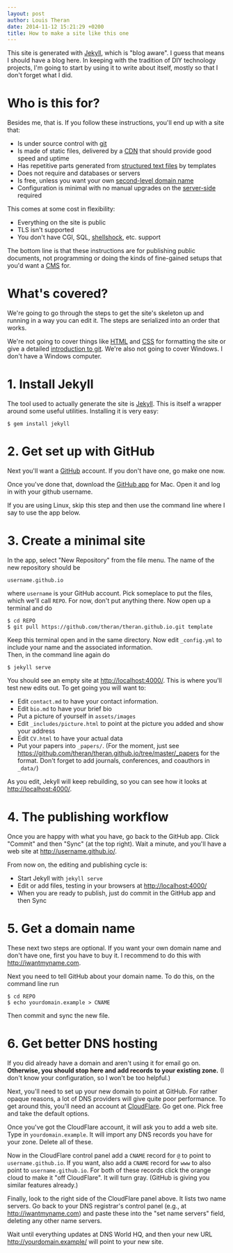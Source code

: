 ```yaml
---
layout: post
author: Louis Theran
date: 2014-11-12 15:21:29 +0200
title: How to make a site like this one
---
```


This site is generated with [Jekyll][jek], which is "blog aware".  I guess
that means I should have a blog here.  In keeping with the tradition of 
DIY technology projects, I'm going to start by using it to write about 
itself, mostly so that I don't forget what I did.

[jek]: http://jekyllrb.com/

# Who is this for?

Besides me, that is.  If you follow these instructions, you'll end 
up with a site that:

* Is under source control with [git][git]
* Is made of static files, delivered by a [CDN][fastly] that should provide good speed and uptime 
* Has repetitive parts generated from [structured text files][yaml] by templates
* Does not require and databases or servers
* Is free, unless you want your own [second-level domain name][dn]
* Configuration is minimal with no manual upgrades on the [server-side][ghpages] required

This comes at some cost in flexibility:

* Everything on the site is public
* TLS isn't supported 
* You don't have CGI, SQL, [shellshock][ss], etc. support 

The bottom line is that these instructions are for publishing 
public documents, not programming or doing the kinds of fine-gained 
setups that you'd want a [CMS][cms] for.

[git]: http://github.com/
[fastly]: http://fastly.com/
[yaml]: http://yaml.org/
[dn]: https://en.wikipedia.org/wiki/Second-level_domain
[ghpages]: http://pages.github.com/
[ss]: https://shellshocker.net/
[cms]: https://en.wikipedia.org/wiki/Content_management_system

# What's covered?

We're going to go through the steps to get the site's skeleton up and running in a 
way you can edit it.  The steps are serialized into an order that works.

We're not going to cover things like [HTML][html] and [CSS][css]
for formatting the site or give a detailed [introduction to git][gitbc].
We're also not going to cover Windows.  I don't have a Windows computer.  

[html]: https://html.spec.whatwg.org/multipage/
[css]: http://www.w3.org/Style/CSS/
[gitbc]: https://help.github.com/categories/bootcamp/

# 1. Install Jekyll

The tool used to actually generate the site is [Jekyll][jek].  This 
is itself a wrapper around some useful utilities.  Installing it 
is very easy:

~~~~~
$ gem install jekyll
~~~~~


# 2. Get set up with GitHub

Next you'll want a [GitHub][git] account.  If you don't have one,
go make one now.

Once you've done that, download the [GitHub app][ghapp] for Mac.
Open it and log in with your github username.

If you are using Linux, skip this step and then use the command
line where I say to use the app below.

[ghapp]: http://mac.github.com/


# 3. Create a minimal site

In the app, select "New Repository" from the file menu.  The name of the 
new repository should be 

~~~~~
username.github.io
~~~~~

where `username` is your GitHub account.  Pick someplace to put the files, 
which we'll call `REPO`.  For now, don't put anything there.  Now 
open up a terminal and do

~~~~~
$ cd REPO
$ git pull https://github.com/theran/theran.github.io.git template 
~~~~~

Keep this terminal open and in the same directory.
Now edit `_config.yml` to include your name and the associated information.  
Then, in the command line again do

~~~~~~
$ jekyll serve
~~~~~~

You should see an empty site at <http://localhost:4000/>.  This is where you'll 
test new edits out.  To get going you will want to:

* Edit `contact.md` to have your contact information.
* Edit `bio.md` to have your brief bio
* Put a picture of yourself in `assets/images` 
* Edit `_includes/picture.html` to point at the picture you added and show your address
* Edit `CV.html` to have your actual data
* Put your papers into `_papers/`.  (For the moment, just see <https://github.com/theran/theran.github.io/tree/master/_papers> for the format. Don't forget to add journals, conferences, and coauthors in `_data/`)

As you edit, Jekyll will keep rebuilding, so you can see how it looks at <http://localhost:4000/>.

# 4. The publishing workflow

Once you are happy with what you have, go back to the GitHub app.  Click "Commit" and 
then "Sync" (at the top right).  Wait a minute, and you'll have a web site at 
<http://username.github.io/>.

From now on, the editing and publishing cycle is:

* Start Jekyll with `jekyll serve`
* Edit or add files, testing in your browsers at <http://localhost:4000/>
* When you are ready to publish, just do commit in the GitHub app and then Sync

# 5. Get a domain name

These next two steps are optional.  If you want your own domain name and don't have 
one, first you have to buy it.  I recommend to do this with <http://iwantmyname.com>.

Next you need to tell GitHub about your domain name.  To do this, on the command line 
run

~~~~~
$ cd REPO
$ echo yourdomain.example > CNAME
~~~~~

Then commit and sync the new file.

# 6. Get better DNS hosting

If you did already have a domain and aren't using it for email 
go on.  __Otherwise, you should stop here and add records to your
existing zone.__  (I don't know your configuration, so I won't be
too helpful.)

Next, you'll need to set up your new domain to point at GitHub.  For 
rather opaque reasons, a lot of DNS providers will give quite poor
performance.  To get around this, you'll need an account at 
[CloudFlare][cloudflare].  Go get one. Pick free and take 
the default options.

Once you've got the CloudFlare account, it will ask you to 
add a web site.  Type in `yourdomain.example`.  It will 
import any DNS records you have for your zone.  Delete all 
of these.

Now in the CloudFlare control panel add a `CNAME` record 
for `@` to point to `username.github.io`.  If you 
want, also add a `CNAME` record for `www` to also
point to `username.github.io`. For both of these records 
click the orange cloud to make it "off CloudFlare".  It will 
turn gray. (GitHub is giving you similar features already.)

Finally, look to the right side of the CloudFlare panel 
above.  It lists two name servers.  Go back to your 
DNS registrar's control panel (e.g., at <http://iwantmyname.com>)
and paste these into the "set name servers" field, 
deleting any other name servers.

Wait until everything updates at DNS World HQ, and then 
your new URL <http://yourdomain.example/> will
point to your new site.

[cloudflare]: https://www.cloudflare.com